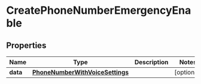 

# CreatePhoneNumberEmergencyEnable


## Properties

Name | Type | Description | Notes
------------ | ------------- | ------------- | -------------
**data** | [**PhoneNumberWithVoiceSettings**](PhoneNumberWithVoiceSettings.md) |  |  [optional]



